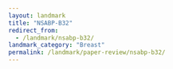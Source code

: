 ```yaml
---
layout: landmark
title: "NSABP-B32"
redirect_from:
  - /landmark/nsabp-b32/
landmark_category: "Breast"
permalink: /landmark/paper-review/nsabp-b32/
---
```


<!-- Replace this with article content for NSABP-B32 -->

